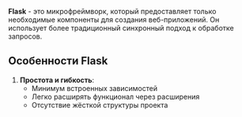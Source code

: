 **Flask** - это микрофреймворк, который предоставляет только необходимые компоненты для создания веб-приложений. Он использует более традиционный синхронный подход к обработке запросов.

## Особенности Flask

1. **Простота и гибкость**:
    - Минимум встроенных зависимостей
    - Легко расширять функционал через расширения
    - Отсутствие жёсткой структуры проекта

